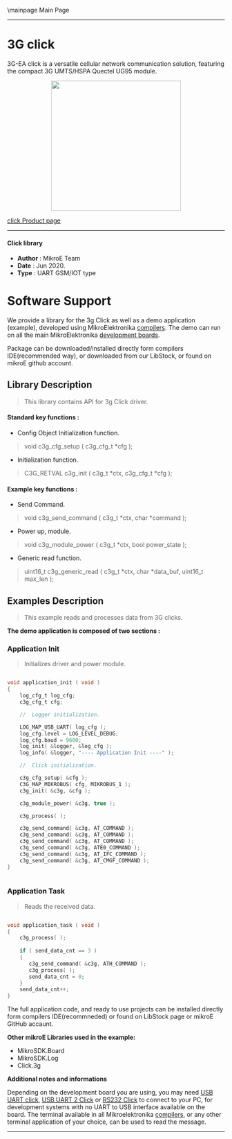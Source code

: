 \mainpage Main Page
 
---
# 3G click

3G-EA click is a versatile cellular network communication solution, featuring the compact 3G UMTS/HSPA Quectel UG95 module.

<p align="center">
  <img src="https://download.mikroe.com/images/click_for_ide/3g_click.png" height=300px>
</p>

[click Product page](https://www.mikroe.com/3g-ea-click)

---


#### Click library 

- **Author**        : MikroE Team
- **Date**          : Jun 2020.
- **Type**          : UART GSM/IOT type


# Software Support

We provide a library for the 3g Click 
as well as a demo application (example), developed using MikroElektronika 
[compilers](https://shop.mikroe.com/compilers). 
The demo can run on all the main MikroElektronika [development boards](https://shop.mikroe.com/development-boards).

Package can be downloaded/installed directly form compilers IDE(recommended way), or downloaded from our LibStock, or found on mikroE github account. 

## Library Description

> This library contains API for 3g Click driver.

#### Standard key functions :

- Config Object Initialization function.
> void c3g_cfg_setup ( c3g_cfg_t *cfg ); 
 
- Initialization function.
> C3G_RETVAL c3g_init ( c3g_t *ctx, c3g_cfg_t *cfg );

#### Example key functions :

- Send Command. 
> void c3g_send_command ( c3g_t *ctx, char *command );
 
- Power up, module.
> void c3g_module_power ( c3g_t *ctx, bool power_state );

- Generic read function.
> uint16_t c3g_generic_read ( c3g_t *ctx, char *data_buf, uint16_t max_len );

## Examples Description

> This example reads and processes data from 3G clicks.

**The demo application is composed of two sections :**

### Application Init 

> Initializes driver and power module.

```c

void application_init ( void )
{
    log_cfg_t log_cfg;
    c3g_cfg_t cfg;

    //  Logger initialization.

    LOG_MAP_USB_UART( log_cfg );
    log_cfg.level = LOG_LEVEL_DEBUG;
    log_cfg.baud = 9600;
    log_init( &logger, &log_cfg );
    log_info( &logger, "---- Application Init ----" );

    //  Click initialization.

    c3g_cfg_setup( &cfg );
    C3G_MAP_MIKROBUS( cfg, MIKROBUS_1 );
    c3g_init( &c3g, &cfg );

    c3g_module_power( &c3g, true );

    c3g_process( );

    c3g_send_command( &c3g, AT_COMMAND );
    c3g_send_command( &c3g, AT_COMMAND );
    c3g_send_command( &c3g, AT_COMMAND );
    c3g_send_command( &c3g, ATE0_COMMAND );
    c3g_send_command( &c3g, AT_IFC_COMMAND );
    c3g_send_command( &c3g, AT_CMGF_COMMAND );
}
  
```

### Application Task

> Reads the received data.

```c

void application_task ( void )
{
    c3g_process( );
    
    if ( send_data_cnt == 3 )
    {
       c3g_send_command( &c3g, ATH_COMMAND );
       c3g_process( );
       send_data_cnt = 0;
    }
    send_data_cnt++;
}

```

The full application code, and ready to use projects can be  installed directly form compilers IDE(recommneded) or found on LibStock page or mikroE GitHub accaunt.

**Other mikroE Libraries used in the example:** 

- MikroSDK.Board
- MikroSDK.Log
- Click.3g

**Additional notes and informations**

Depending on the development board you are using, you may need 
[USB UART click](https://shop.mikroe.com/usb-uart-click), 
[USB UART 2 Click](https://shop.mikroe.com/usb-uart-2-click) or 
[RS232 Click](https://shop.mikroe.com/rs232-click) to connect to your PC, for 
development systems with no UART to USB interface available on the board. The 
terminal available in all Mikroelektronika 
[compilers](https://shop.mikroe.com/compilers), or any other terminal application 
of your choice, can be used to read the message.



---
